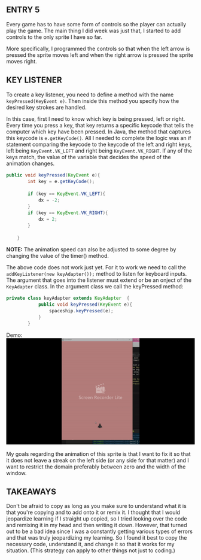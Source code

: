 ## ENTRY 5

Every game has to have some form of controls so the player can actually play the game. The main thing I did week was just that, I started to add controls to the only sprite I have so far. 

More specifically, I programmed the controls so that when the left arrow is pressed the sprite moves left and when the right arrow is pressed the sprite moves right. 

## KEY LISTENER

To create a key listener, you need to define a method with the name `keyPressed(KeyEvent e)`. Then inside this method you specify how the desired key strokes are handled.

In this case, first I need to know which key is being pressed, left or right. Every time you press a key, that key returns a specific keycode that tells the computer which key have been pressed. In Java, the method that captures this keycode is `e.getKeyCode()`. All I needed to complete the logic was an if statement comparing the keycode to the keycode of the left and right keys, left being `KeyEvent.VK_LEFT` and right being `KeyEvent.VK_RIGHT`. If any of the keys match, the value of the variable that decides the speed of the animation changes. 

```java
public void keyPressed(KeyEvent e){
        int key = e.getKeyCode();

        if (key == KeyEvent.VK_LEFT){
            dx = -2;
        }
        if (key == KeyEvent.VK_RIGHT){
            dx = 2;
        }

    }
```

**NOTE:** The animation speed can also be adjusted to some degree by changing the value of the timer() method.

The above code does not work just yet. For it to work we need to call the `addKeyListener(new keyAdapter());` method to listen for keyboard inputs. The argument that goes into the listener must extend or be an onject of the `KeyAdapter` class. In the argument class we call the keyPressed method:
```java
private class keyAdapter extends KeyAdapter  {
            public void keyPressed(KeyEvent e){
                spaceship.keyPressed(e);
            }
        }
```
Demo:
![rocket_gif](images/rocket_demo_gif.gif)

My goals regarding the animation of this sprite is that I want to fix it so that it does not leave a streak on the left side (or any side for that matter) and I want to restrict the domain preferably between zero and the width of the window. 

## TAKEAWAYS

Don't be afraid to copy as long as you make sure to understand what it is that you're copying and to add onto it or remix it. I thought that I would jeopardize learning if I straight up copied, so I tried looking over the code and remixing it in my head and then writing it down. However, that turned out to be a bad idea since I was a constantly getting various types of errors and that was truly jeopardizing my learning. So I found it best to copy the necessary code, understand it, and change it so that it works for my situation. (This strategy can apply to other things not just to coding.)   